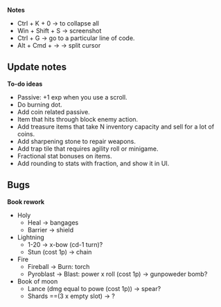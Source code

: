 **Notes**
- Ctrl + K + 0     -> to collapse all
- Win + Shift + S  -> screenshot
- Ctrl + G         -> go to a particular line of code.
- Alt + Cmd + ->   -> split cursor

**Update notes**
-

**To-do ideas**
- Passive: +1 exp when you use a scroll.
- Do burning dot.
- Add coin related passive.
- Item that hits through block enemy action.
- Add treasure items that take N inventory capacity and sell for a lot of coins.
- Add sharpening stone to repair weapons.
- Add trap tile that requires agility roll or minigame.
- Fractional stat bonuses on items.
- Add rounding to stats with fraction, and show it in UI.

**Bugs**
-

**Book rework**
- Holy 
    - Heal -> bangages
    - Barrier -> shield
- Lightning
    - 1-20 -> x-bow (cd-1 turn)?
    - Stun (cost 1p) -> chain
- Fire
    - Fireball -> Burn: torch
    - Pyroblast -> Blast: power x roll (cost 1p) -> gunpoweder bomb?
- Book of moon
    - Lance (dmg equal to powe (cost 1p)) -> spear?
    - Shards ==(3 x empty slot) -> ?
